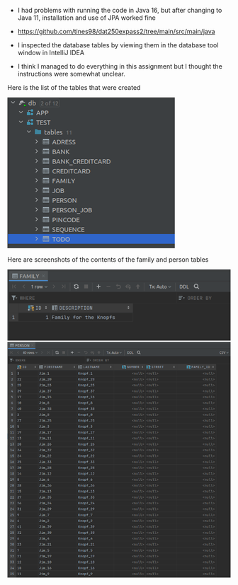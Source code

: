 * I had problems with running the code in Java 16, but after changing to Java 11, installation and use of JPA worked fine

* https://github.com/tines98/dat250expass2/tree/main/src/main/java

* I inspected the database tables by viewing them in the database tool window in IntelliJ IDEA

* I think I managed to do everything in this assignment but I thought the instructions were somewhat unclear.

Here is the list of the tables that were created

![](/res/img/tables.png)




Here are screenshots of the contents of the family and person tables

![](/res/img/family.png)
![](/res/img/person.png)
